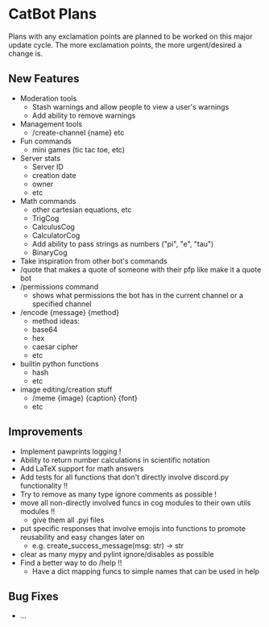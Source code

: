 # CatBot Plans
Plans with any exclamation points are planned to be worked on this major update cycle.
The more exclamation points, the more urgent/desired a change is.

## New Features
* Moderation tools
  * Stash warnings and allow people to view a user's warnings
  * Add ability to remove warnings
* Management tools
  * /create-channel {name} etc
* Fun commands
  * mini games (tic tac toe, etc)
* Server stats
  * Server ID
  * creation date
  * owner
  * etc
* Math commands
  * other cartesian equations, etc
  * TrigCog
  * CalculusCog
  * CalculatorCog
  * Add ability to pass strings as numbers ("pi", "e", "tau")
  * BinaryCog
* Take inspiration from other bot's commands
* /quote that makes a quote of someone with their pfp like make it a quote bot
* /permissions command
  * shows what permissions the bot has in the current channel or a specified channel
* /encode {message} {method}
  * method ideas:
  * base64
  * hex
  * caesar cipher
  * etc
* builtin python functions
  * hash
  * etc
* image editing/creation stuff
  * /meme {image} {caption} {font}
  * etc

## Improvements
* Implement pawprints logging !
* Ability to return number calculations in scientific notation
* Add LaTeX support for math answers
* Add tests for all functions that don't directly involve discord.py functionality !!
* Try to remove as many type ignore comments as possible !
* move all non-directly involved funcs in cog modules to their own utils modules !!
  * give them all .pyi files
* put specific responses that involve emojis into functions to promote reusability and easy changes later on
  * e.g. create_success_message(msg: str) -> str
* clear as many mypy and pylint ignore/disables as possible
* Find a better way to do /help !!
  * Have a dict mapping funcs to simple names that can be used in help

## Bug Fixes
* ...